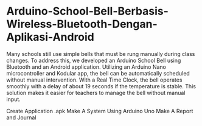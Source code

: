 # Arduino-School-Bell-Berbasis-Wireless-Bluetooth-Dengan-Aplikasi-Android
Many schools still use simple bells that must be rung manually during class changes. To address this, we developed an Arduino School Bell using Bluetooth and an Android application. Utilizing an Arduino Nano microcontroller and Kodular app, the bell can be automatically scheduled without manual intervention. With a Real Time Clock, the bell operates smoothly with a delay of about 19 seconds if the temperature is stable. This solution makes it easier for teachers to manage the bell without manual input.

Create Application .apk
Make A System Using Arduino Uno
Make A Report and Journal
